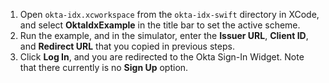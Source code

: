 1. Open `okta-idx.xcworkspace` from the `okta-idx-swift` directory in XCode, and select **OktaIdxExample** in the title bar to set the active scheme.
2. Run the example, and in the simulator, enter the **Issuer URL**, **Client ID**, and **Redirect URL** that you copied in previous steps.
3. Click **Log In**, and you are redirected to the Okta Sign-In Widget. Note that there currently is no **Sign Up** option.
